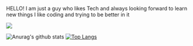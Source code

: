 HELLO! 
I am just a guy who likes Tech and always looking forward to learn new things 
I like coding and trying to be better in it 


<img src="https://cdn.discordapp.com/attachments/798079312229171250/806419247537324032/DemiGod_github_banner.png">

![Anurag's github stats](https://github-readme-stats.vercel.app/api?username=DemiGod108&show_icons=true&theme=dracula)
[![Top Langs](https://github-readme-stats.vercel.app/api/top-langs/?username=DemiGod108)](https://github.com/DemiGod108/github-readme-stats)
